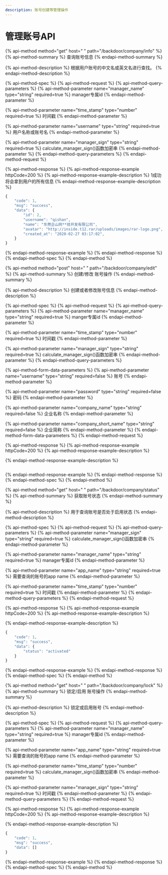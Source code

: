 ```yaml
---
description: 账号创建等管理操作
---
```


# 管理账号API

{% api-method method="get" host=" " path="/backdoor/company/info" %}
{% api-method-summary %}
查询账号信息
{% endapi-method-summary %}

{% api-method-description %}
根据用户账号的中文名或英文名进行查找。
{% endapi-method-description %}

{% api-method-spec %}
{% api-method-request %}
{% api-method-query-parameters %}
{% api-method-parameter name="manager\_name" type="string" required=true %}
manager专属id
{% endapi-method-parameter %}

{% api-method-parameter name="time\_stamp" type="number" required=true %}
时间戳
{% endapi-method-parameter %}

{% api-method-parameter name="username" type="string" required=true %}
用户名称或账号名
{% endapi-method-parameter %}

{% api-method-parameter name="manager\_sign" type="string" required=true %}
calculate\_manager\_sign\(\)函数加密串
{% endapi-method-parameter %}
{% endapi-method-query-parameters %}
{% endapi-method-request %}

{% api-method-response %}
{% api-method-response-example httpCode=200 %}
{% api-method-response-example-description %}
1成功将会拿到用户的所有信息
{% endapi-method-response-example-description %}

```javascript
{
    "code": 1,
    "msg": "success",
    "data": {
        "id": 2,
        "username": "qishan",
        "name": "东莞企山网**技开发有限公司",
        "avatar": "http://inside.t12.rar/uploads/images/rar-logo.png",
        "created_at": "2020-02-27 03:17:02",
    }
}
```
{% endapi-method-response-example %}
{% endapi-method-response %}
{% endapi-method-spec %}
{% endapi-method %}



{% api-method method="post" host=" " path="/backdoor/company/edit" %}
{% api-method-summary %}
创建/修改 账号操作
{% endapi-method-summary %}

{% api-method-description %}
创建或者修改账号信息
{% endapi-method-description %}

{% api-method-spec %}
{% api-method-request %}
{% api-method-query-parameters %}
{% api-method-parameter name="manager\_name" type="string" required=true %}
manger专属id
{% endapi-method-parameter %}

{% api-method-parameter name="time\_stamp" type="number" required=true %}
时间戳
{% endapi-method-parameter %}

{% api-method-parameter name="manager\_sign" type="string" required=true %}
calculate\_manager\_sign\(\)函数加密串
{% endapi-method-parameter %}
{% endapi-method-query-parameters %}

{% api-method-form-data-parameters %}
{% api-method-parameter name="username" type="string" required=false %}
账号
{% endapi-method-parameter %}

{% api-method-parameter name="password" type="string" required=false %}
密码
{% endapi-method-parameter %}

{% api-method-parameter name="company\_name" type="string" required=false %}
企业名称
{% endapi-method-parameter %}

{% api-method-parameter name="company\_short\_name" type="string" required=false %}
企业简称
{% endapi-method-parameter %}
{% endapi-method-form-data-parameters %}
{% endapi-method-request %}

{% api-method-response %}
{% api-method-response-example httpCode=200 %}
{% api-method-response-example-description %}

{% endapi-method-response-example-description %}

```

```
{% endapi-method-response-example %}
{% endapi-method-response %}
{% endapi-method-spec %}
{% endapi-method %}



{% api-method method="get" host=" " path="/backdoor/company/status" %}
{% api-method-summary %}
获取账号状态
{% endapi-method-summary %}

{% api-method-description %}
用于查询账号是否处于启用状态
{% endapi-method-description %}

{% api-method-spec %}
{% api-method-request %}
{% api-method-query-parameters %}
{% api-method-parameter name="manager\_sign" type="string" required=true %}
calculate\_manager\_sign\(\)函数加密串
{% endapi-method-parameter %}

{% api-method-parameter name="manager\_name" type="string" required=true %}
manager专属id
{% endapi-method-parameter %}

{% api-method-parameter name="app\_name" type="string" required=true %}
需要查询的账号的app name
{% endapi-method-parameter %}

{% api-method-parameter name="time\_stamp" type="number" required=true %}
时间戳
{% endapi-method-parameter %}
{% endapi-method-query-parameters %}
{% endapi-method-request %}

{% api-method-response %}
{% api-method-response-example httpCode=200 %}
{% api-method-response-example-description %}

{% endapi-method-response-example-description %}

```javascript
{
    "code": 1,
    "msg": "success",
    "data": {
        "status": "activated"
    }
}
```
{% endapi-method-response-example %}
{% endapi-method-response %}
{% endapi-method-spec %}
{% endapi-method %}



{% api-method method="get" host=" " path="/backdoor/company/lock" %}
{% api-method-summary %}
锁定/启用 账号操作
{% endapi-method-summary %}

{% api-method-description %}
锁定或启用账号
{% endapi-method-description %}

{% api-method-spec %}
{% api-method-request %}
{% api-method-query-parameters %}
{% api-method-parameter name="manager\_name" type="string" required=true %}
manager专属id
{% endapi-method-parameter %}

{% api-method-parameter name="app\_name" type="string" required=true %}
需要查询的账号的app name
{% endapi-method-parameter %}

{% api-method-parameter name="time\_stamp" type="number" required=true %}
calculate\_manager\_sign\(\)函数加密串
{% endapi-method-parameter %}

{% api-method-parameter name="manager\_sign" type="string" required=true %}
时间戳
{% endapi-method-parameter %}
{% endapi-method-query-parameters %}
{% endapi-method-request %}

{% api-method-response %}
{% api-method-response-example httpCode=200 %}
{% api-method-response-example-description %}

{% endapi-method-response-example-description %}

```javascript
{
    "code": 1,
    "msg": "success",
    "data": []
}
```
{% endapi-method-response-example %}
{% endapi-method-response %}
{% endapi-method-spec %}
{% endapi-method %}

